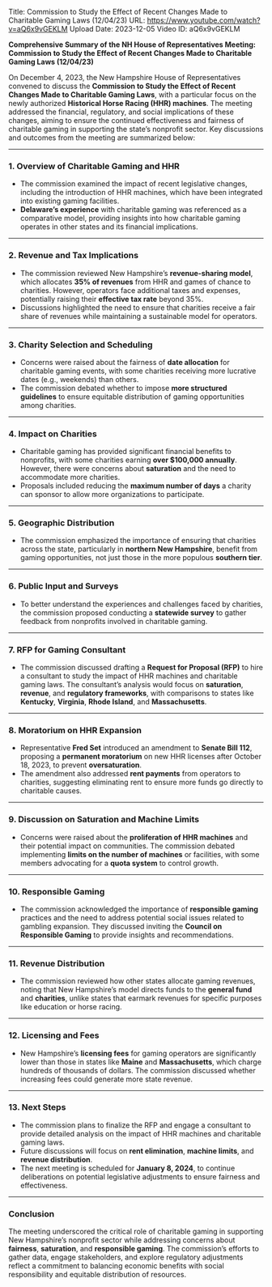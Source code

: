Title: Commission to Study the Effect of Recent Changes Made to Charitable Gaming Laws (12/04/23)
URL: https://www.youtube.com/watch?v=aQ6x9vGEKLM
Upload Date: 2023-12-05
Video ID: aQ6x9vGEKLM

**Comprehensive Summary of the NH House of Representatives Meeting: Commission to Study the Effect of Recent Changes Made to Charitable Gaming Laws (12/04/23)**

On December 4, 2023, the New Hampshire House of Representatives convened to discuss the **Commission to Study the Effect of Recent Changes Made to Charitable Gaming Laws**, with a particular focus on the newly authorized **Historical Horse Racing (HHR) machines**. The meeting addressed the financial, regulatory, and social implications of these changes, aiming to ensure the continued effectiveness and fairness of charitable gaming in supporting the state’s nonprofit sector. Key discussions and outcomes from the meeting are summarized below:

---

### **1. Overview of Charitable Gaming and HHR**
- The commission examined the impact of recent legislative changes, including the introduction of HHR machines, which have been integrated into existing gaming facilities. 
- **Delaware’s experience** with charitable gaming was referenced as a comparative model, providing insights into how charitable gaming operates in other states and its financial implications.

---

### **2. Revenue and Tax Implications**
- The commission reviewed New Hampshire’s **revenue-sharing model**, which allocates **35% of revenues** from HHR and games of chance to charities. However, operators face additional taxes and expenses, potentially raising their **effective tax rate** beyond 35%.
- Discussions highlighted the need to ensure that charities receive a fair share of revenues while maintaining a sustainable model for operators.

---

### **3. Charity Selection and Scheduling**
- Concerns were raised about the fairness of **date allocation** for charitable gaming events, with some charities receiving more lucrative dates (e.g., weekends) than others.
- The commission debated whether to impose **more structured guidelines** to ensure equitable distribution of gaming opportunities among charities.

---

### **4. Impact on Charities**
- Charitable gaming has provided significant financial benefits to nonprofits, with some charities earning **over $100,000 annually**. However, there were concerns about **saturation** and the need to accommodate more charities.
- Proposals included reducing the **maximum number of days** a charity can sponsor to allow more organizations to participate.

---

### **5. Geographic Distribution**
- The commission emphasized the importance of ensuring that charities across the state, particularly in **northern New Hampshire**, benefit from gaming opportunities, not just those in the more populous **southern tier**.

---

### **6. Public Input and Surveys**
- To better understand the experiences and challenges faced by charities, the commission proposed conducting a **statewide survey** to gather feedback from nonprofits involved in charitable gaming.

---

### **7. RFP for Gaming Consultant**
- The commission discussed drafting a **Request for Proposal (RFP)** to hire a consultant to study the impact of HHR machines and charitable gaming laws. The consultant’s analysis would focus on **saturation**, **revenue**, and **regulatory frameworks**, with comparisons to states like **Kentucky**, **Virginia**, **Rhode Island**, and **Massachusetts**.

---

### **8. Moratorium on HHR Expansion**
- Representative **Fred Set** introduced an amendment to **Senate Bill 112**, proposing a **permanent moratorium** on new HHR licenses after October 18, 2023, to prevent **oversaturation**.
- The amendment also addressed **rent payments** from operators to charities, suggesting eliminating rent to ensure more funds go directly to charitable causes.

---

### **9. Discussion on Saturation and Machine Limits**
- Concerns were raised about the **proliferation of HHR machines** and their potential impact on communities. The commission debated implementing **limits on the number of machines** or facilities, with some members advocating for a **quota system** to control growth.

---

### **10. Responsible Gaming**
- The commission acknowledged the importance of **responsible gaming** practices and the need to address potential social issues related to gambling expansion. They discussed inviting the **Council on Responsible Gaming** to provide insights and recommendations.

---

### **11. Revenue Distribution**
- The commission reviewed how other states allocate gaming revenues, noting that New Hampshire’s model directs funds to the **general fund** and **charities**, unlike states that earmark revenues for specific purposes like education or horse racing.

---

### **12. Licensing and Fees**
- New Hampshire’s **licensing fees** for gaming operators are significantly lower than those in states like **Maine** and **Massachusetts**, which charge hundreds of thousands of dollars. The commission discussed whether increasing fees could generate more state revenue.

---

### **13. Next Steps**
- The commission plans to finalize the RFP and engage a consultant to provide detailed analysis on the impact of HHR machines and charitable gaming laws. 
- Future discussions will focus on **rent elimination**, **machine limits**, and **revenue distribution**.
- The next meeting is scheduled for **January 8, 2024**, to continue deliberations on potential legislative adjustments to ensure fairness and effectiveness.

---

### **Conclusion**
The meeting underscored the critical role of charitable gaming in supporting New Hampshire’s nonprofit sector while addressing concerns about **fairness**, **saturation**, and **responsible gaming**. The commission’s efforts to gather data, engage stakeholders, and explore regulatory adjustments reflect a commitment to balancing economic benefits with social responsibility and equitable distribution of resources.